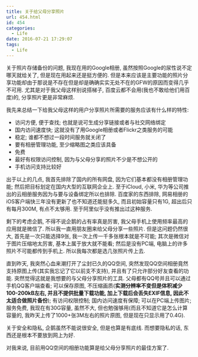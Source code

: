 ```yaml
---
title: 关于给父母分享照片
url: 454.html
id: 454
categories:
  - Life
date: 2016-07-21 17:29:07
tags:
  - Life
---
```


关于照片存储备份的问题, 我现在用的Google相册, 虽然按照Google的尿性说不定哪天就给关了, 但是现在用起来还是挺方便的. 但是本来应该是主要功能的照片分享功能却由于那说是不存在但是却是确确实实无处不在的GFW的原因而变得几乎不可用. 尤其是对于我父母这样别说搭梯子, 百度云都不会用(我也不敢给他们用百度)的, 分享照片更是非常麻烦.

我先来总结一下给我父母这样的用户分享照片所需要的服务应该有什么样的特性:

*   访问方便, 便于查找; 也就是说可生成分享链接或者与社交网络绑定
*   国内访问速度快; 这就没有了用Google相册或者Flickr之类服务的可能
*   稳定; 谁都不想过一段时间服务就关闭了
*   要有相册管理功能, 至少缩略图之类应该具备
*   免费
*   最好有权限访问控制, 因为与父母分享的照片不少是不想公开的
*   手机访问支持比较好

出于以上的几点, 我首先排除了国内的所有网盘, 因为它们基本都没有相册管理功能; 然后把目标划定在国内大型的互联网企业上. 至于iCloud, 小米, 华为等公司推出的云相册服务因为与要与设备绑定所以也排除. 百度家的东西排除, 网易相册的iOS客户端快三年没有更新了也不知道还能挺多久, 而且初始容量只有1G, 超出后只有每月300M, 有点不太够用. 至于阿里似乎没有推出过这种服务.

剩下的考虑企鹅, 不得不说企鹅的占有率真是厉害, 我父母手机上使用频率最高的应用就是微信了. 所以我一直用朋友圈来给父母分享一些照片. 但是这问题仍然很大, 首先是一次只能选择9张, 我一次上传一千多张根本就是不可能; 其次是微信对于图片压缩地太厉害, 基本上属于放大就不能看; 然后是没有PC端, 电脑上的许多照片不可能都传到手机上. 所以我每次都是选几张照片传上去.

直到昨天, 我突然心血来潮打开了尘封已久的QQ空间, 突然发现QQ空间相册竟然支持原图上传(其实我忘记了它以前支不支持), 并且有了只允许部分好友查看的功能. 突然觉得这就是我想要的与父母分享照片的工具. 父母都有QQ号并且可以通过手机QQ客户端查看; 可以保存原图, 不压缩画质(**实测分辨率不变但是体积减少100-200kB左右, 并且不提供批量下载功能, 加上下载后会丢失EXIF信息, 因此不太适合做照片备份**); 有访问权限控制; 国内访问速度有保障; 可以在PC端上传图片; 服务免费, 我现在有30G容量, 虽然不大, 但也勉强够用(而且不知道它是怎么计算容量的, 我昨天上传了1000+张3M左右的照片原图, 但是现在只显示用了0.4G).

关于安全和隐私, 企鹅虽然不能说很安全, 但是也算是有底线. 而想要隐私的话, 东西还是根本不要放到网上为好.

对我来说, 目前用QQ空间的相册功能算是给父母分享照片的最佳方案了.